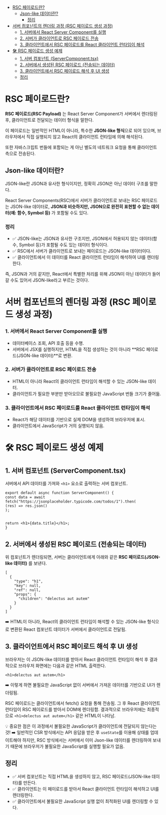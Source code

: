 - [RSC 페이로드란?](#rsc-페이로드란)
  - [Json-like 데이터란?](#json-like-데이터란)
    - [정리](#정리)
- [서버 컴포넌트의 렌더링 과정 (RSC 페이로드 생성 과정)](#서버-컴포넌트의-렌더링-과정-rsc-페이로드-생성-과정)
  - [1. 서버에서 React Server Component를 실행](#1-서버에서-react-server-component를-실행)
  - [2. 서버가 클라이언트로 RSC 페이로드 전송](#2-서버가-클라이언트로-rsc-페이로드-전송)
  - [3. 클라이언트에서 RSC 페이로드를 React 클라이언트 런타임이 해석](#3-클라이언트에서-rsc-페이로드를-react-클라이언트-런타임이-해석)
- [🛠 RSC 페이로드 생성 예제](#-rsc-페이로드-생성-예제)
  - [1. 서버 컴포넌트 (ServerComponent.tsx)](#1-서버-컴포넌트-servercomponenttsx)
  - [2. 서버에서 생성된 RSC 페이로드 (전송되는 데이터)](#2-서버에서-생성된-rsc-페이로드-전송되는-데이터)
  - [3. 클라이언트에서 RSC 페이로드 해석 후 UI 생성](#3-클라이언트에서-rsc-페이로드-해석-후-ui-생성)
  - [정리](#정리-1)

# RSC 페이로드란?

**RSC 페이로드(RSC Payload)** 는 React Server Component가 서버에서 렌더링된 후, 클라이언트로 전달되는 데이터 형식을 말한다.

이 페이로드는 일반적인 HTML이 아니라, 특수한 **JSON-like 형식**으로 되어 있으며, 브라우저에서 직접 실행되지 않고 React의 클라이언트 런타임에 의해 해석된다.

또한 자바스크립트 번들에 포함되는 게 아닌 별도의 네트워크 요청을 통해 클라이언트 측으로 전송된다.

## Json-like 데이터란?

JSON-like란 JSON과 유사한 형식이지만, 정확히 JSON은 아닌 데이터 구조를 말한다.

React Server Components(RSC)에서 서버가 클라이언트로 보내는 RSC 페이로드는 JSON-like 데이터로, **JSON과 비슷하지만, JSON으로 완전히 표현할 수 없는 데이터(예: 함수, Symbol 등)** 가 포함될 수도 있다.

### 정리

- ✅ JSON-like는 JSON과 유사한 구조지만, JSON에서 허용되지 않는 데이터(함수, Symbol 등)가 포함될 수도 있는 데이터 형식이다.
- ✅ RSC에서 서버가 클라이언트로 보내는 페이로드는 JSON-like 데이터이다.
- ✅ 클라이언트에서 이 데이터를 React 클라이언트 런타임이 해석하여 UI를 렌더링한다.

즉, JSON과 거의 같지만, React에서 특별한 처리를 위해 JSON이 아닌 데이터가 들어갈 수도 있어서 JSON-like라고 부르는 것이다.

# 서버 컴포넌트의 렌더링 과정 (RSC 페이로드 생성 과정)

### 1. 서버에서 React Server Component를 실행

- 데이터베이스 조회, API 호출 등을 수행.
- 서버에서 JSX를 실행하지만, HTML을 직접 생성하는 것이 아니라 **RSC 페이로드(JSON-like 데이터)**로 변환.

### 2. 서버가 클라이언트로 RSC 페이로드 전송

- HTML이 아니라 React의 클라이언트 런타임이 해석할 수 있는 JSON-like 데이터.
- 클라이언트가 필요한 부분만 받아오므로 불필요한 JavaScript 번들 크기가 줄어듦.

### 3. 클라이언트에서 RSC 페이로드를 React 클라이언트 런타임이 해석

- React가 해당 데이터를 기반으로 실제 DOM을 생성하여 브라우저에 표시.
- 클라이언트에서 JavaScript가 거의 실행되지 않음.

# 🛠 RSC 페이로드 생성 예제

## 1. 서버 컴포넌트 (ServerComponent.tsx)

서버에서 API 데이터를 가져와 `<h1>` 요소로 출력하는 서버 컴포넌트.

```
export default async function ServerComponent() {
const data = await fetch("https://jsonplaceholder.typicode.com/todos/1").then(
(res) => res.json()
);


return <h1>{data.title}</h1>;
}
```

## 2. 서버에서 생성된 RSC 페이로드 (전송되는 데이터)

위 컴포넌트가 렌더링되면, 서버는 클라이언트에게 아래와 같은 **RSC 페이로드(JSON-like 데이터)** 를 보낸다.

```
[
  {
    "type": "h1",
    "key": null,
    "ref": null,
    "props": {
      "children": "delectus aut autem"
    }
  }
]
```

➡️ HTML이 아니라, React의 클라이언트 런타임이 해석할 수 있는 JSON-like 형식으로 변환된 React 컴포넌트 데이터가 서버에서 클라이언트로 전달됨.

## 3. 클라이언트에서 RSC 페이로드 해석 후 UI 생성

브라우저는 이 JSON-like 데이터를 받아서 React 클라이언트 런타임이 해석 후 결과적으로 브라우저 화면에는 다음과 같은 HTML 출력한다.

```
<h1>delectus aut autem</h1>
```

➡️ 이렇게 하면 불필요한 JavaScript 없이 서버에서 가져온 데이터를 기반으로 UI가 렌더링됨.

<!--  -->

RSC 페이로드는 클라이언트에서 fetch() 요청을 통해 전송됨.
그 후 React 클라이언트 런타임이 RSC 페이로드를 받아서 DOM에 렌더링함.
결과적으로 브라우저에는 최종적으로 `<h1>delectus aut autem</h1>` 같은 HTML이 나타남.

💡 중요한 점은 이 과정에서 불필요한 JavaScript가 클라이언트에 전달되지 않는다는 것!
➡️ 일반적인 CSR 방식에서는 API 응답을 받은 후 `useState`를 이용해 상태를 업데이트해야 하지만, RSC 방식에서는 서버에서 이미 Json-like 데이터를 렌더링하여 보내기 때문에 브라우저가 불필요한 JavaScript를 실행할 필요가 없음.

## 정리

- ✅ 서버 컴포넌트는 직접 HTML을 생성하지 않고, RSC 페이로드(JSON-like 데이터)를 만든다.
- ✅ 클라이언트는 이 페이로드를 받아서 React 클라이언트 런타임이 해석하고 UI를 렌더링한다.
- ✅ 클라이언트에서 불필요한 JavaScript 실행 없이 최적화된 UI를 렌더링할 수 있다.
